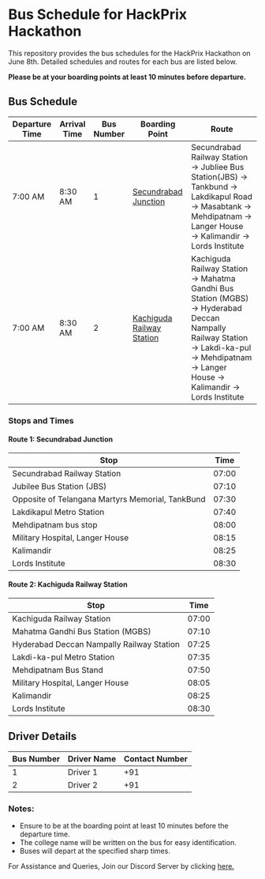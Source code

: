 # Bus Schedule for HackPrix Hackathon

This repository provides the bus schedules for the HackPrix Hackathon on June 8th. Detailed schedules and routes for each bus are listed below.

**Please be at your boarding points at least 10 minutes before departure.**

## Bus Schedule

| Departure Time | Arrival Time | Bus Number | Boarding Point                                                        | Route                                                                 |
|----------------|--------------|------------|-----------------------------------------------------------------------|-----------------------------------------------------------------------|
| 7:00 AM        | 8:30 AM      | 1          | [Secundrabad Junction](https://g.co/kgs/yqNF3pw)                      | Secundrabad Railway Station → Jubliee Bus Station(JBS) → Tankbund → Lakdikapul Road → Masabtank → Mehdipatnam &rarr; Langer House &rarr; Kalimandir → Lords Institute    |
| 7:00 AM        | 8:30 AM      | 2          | [Kachiguda Railway Station](https://g.co/kgs/vfycnZK)                 | Kachiguda Railway Station → Mahatma Gandhi Bus Station (MGBS) → Hyderabad Deccan Nampally Railway Station &rarr; Lakdi-ka-pul → Mehdipatnam → Langer House → Kalimandir → Lords Institute  |

### Stops and Times
#### Route 1: Secundrabad Junction

| Stop                                 | Time   |
|--------------------------------------|--------|
| Secundrabad Railway Station          | 07:00  |
| Jubilee Bus Station (JBS)            | 07:10  |
| Opposite of Telangana Martyrs Memorial, TankBund | 07:30  |
| Lakdikapul Metro Station             | 07:40  |
| Mehdipatnam bus stop                 | 08:00  |
| Military Hospital, Langer House      | 08:15  |
| Kalimandir                           | 08:25  |
| Lords Institute                      | 08:30  |

#### Route 2: Kachiguda Railway Station

| Stop                                 | Time   |
|--------------------------------------|--------|
| Kachiguda Railway Station            | 07:00  |
| Mahatma Gandhi Bus Station (MGBS)    | 07:10  |
| Hyderabad Deccan Nampally Railway Station | 07:25  |
| Lakdi-ka-pul Metro Station           | 07:35  |
| Mehdipatnam Bus Stand                | 07:50  |
| Military Hospital, Langer House      | 08:05  |
| Kalimandir                           | 08:25  |
| Lords Institute                      | 08:30  |

## Driver Details

| Bus Number | Driver Name    | Contact Number  |
|------------|----------------|-----------------|
| 1          | Driver 1       | +91             |
| 2          | Driver 2       | +91             |



### Notes:
- Ensure to be at the boarding point at least 10 minutes before the departure time.
- The college name will be written on the bus for easy identification.
- Buses will depart at the specified sharp times.

For Assistance and Queries, Join our Discord Server by clicking [here.](https://discord.com/invite/EbfEhyaNWK)

